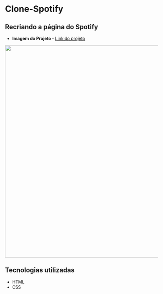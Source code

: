 <h1> Clone-Spotify </h1>

<h2> Recriando a página do Spotify </h2>

- <strong>Imagem do Projeto </strong>  - <a href="https://adrianoardev.github.io/Clone-Spotify/">Link do projeto</a>


 <div align="left">    
  <img src="https://user-images.githubusercontent.com/86697578/163076358-4a799c3a-0910-42d7-8deb-43933cda18f3.png" width="700px" />    
 </div>

## Tecnologias utilizadas

- HTML
- CSS
